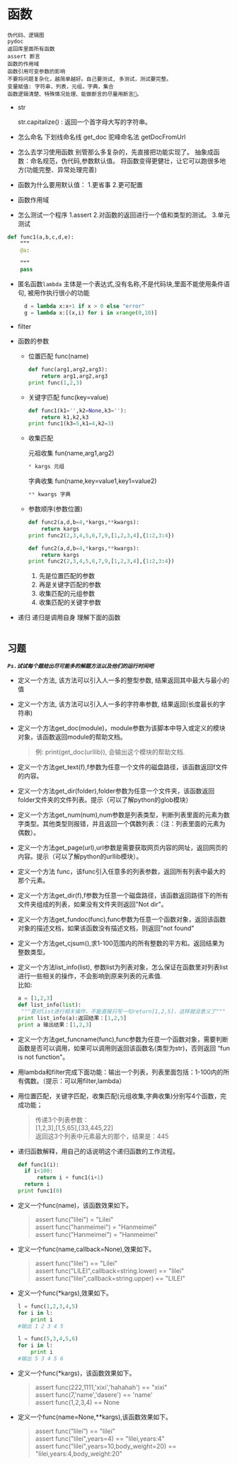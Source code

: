 # 函数

```help
伪代码、逻辑图
pydoc
返回库里面所有函数
assert 断言
函数的作用域
函数引用可变参数的影响
不要将问题复杂化，越简单越好。自己要测试, 多测试，测试要完整。
变量赋值: 字符串，列表，元组，字典，集合
函数逻辑清楚、特殊情况处理、能做断言的尽量用断言。
```

- str

  str.capitalize() : 返回一个首字母大写的字符串。

- 怎么命名
  下划线命名线  get_doc
  驼峰命名法 getDocFromUrl

- 怎么去学习使用函数
  别管那么多复杂的，先直接把功能实现了。
  抽象成函数：命名规范，伪代码,参数默认值。
  将函数变得更健壮，让它可以跑很多地方(功能完整、异常处理完善)

- 函数为什么要用默认值：
  1.更省事
  2.更可配置

- 函数作用域

- 怎么测试一个程序
  1.assert
  2.对函数的返回进行一个值和类型的测试。
  3.单元测试

```Python
def func1(a,b,c,d,e):
    “”“
    @a:

    ”“”
    pass
```

- 匿名函数`lambda`
  主体是一个表达式,没有名称,不是代码块,里面不能使用条件语句, 被用作执行很小的功能

  ```Python
    d = lambda x:x+1 if x > 0 else "error"
    g = lambda x:[(x,i) for i in xrange(0,10)]
  ```

- filter

- 函数的参数
  - 位置匹配 func(name)

    ```Python
    def func(arg1,arg2,arg3):
        return arg1,arg2,arg3
    print func(1,2,3)
    ```

  - 关键字匹配 func(key=value)

    ```Python
    def func1(k1='',k2=None,k3=''):
        return k1,k2,k3
    print func1(k3=5,k1=4,k2=3)
    ```

  - 收集匹配

    元祖收集 fun(name,arg1,arg2)

      ```Python
      * kargs 元组
      ```

    字典收集 fun(name,key=value1,key1=value2)

      ```Python
      ** kwargs 字典
      ```

  - 参数顺序(参数位置)

    ```Python
    def func2(a,d,b=4,*kargs,**kwargs):
        return kargs
    print func2(2,3,4,5,6,7,9,[1,2,3,4],{1:2,3:4})

    def func2(a,d,b=4,*kargs,**kwargs):
        return kargs
    print func2(2,3,4,5,6,7,9,[1,2,3,4],{1:2,3:4})
    ```
    1. 先是位置匹配的参数
    2. 再是关键字匹配的参数
    3. 收集匹配的元组参数
    4. 收集匹配的关键字参数

- 递归
  递归是调用自身
  理解下面的函数
    ```Python
    ```

## 习题

***`Ps.试试每个题给出尽可能多的解题方法以及他们的运行时间吧`***

- 定义一个方法, 该方法可以引入人一多的整型参数, 结果返回其中最大与最小的值

- 定义一个方法, 该方法可以引入人一多的字符串参数, 结果返回(长度最长的字符串)

- 定义一个方法get_doc(module)，module参数为该脚本中导入或定义的模块对象，该函数返回module的帮助文档。
  > 例: print(get_doc(urllib)), 会输出这个模块的帮助文档.

- 定义一个方法get_text(f),f参数为任意一个文件的磁盘路径，该函数返回f文件的内容。

- 定义一个方法get_dir(folder),folder参数为任意一个文件夹，该函数返回folder文件夹的文件列表。提示（可以了解python的glob模块）

- 定义一个方法get_num(num),num参数是列表类型，判断列表里面的元素为数字类型。其他类型则报错，并且返回一个偶数列表：（注：列表里面的元素为偶数）。

- 定义一个方法get_page(url),url参数是需要获取网页内容的网址，返回网页的内容。提示（可以了解python的urllib模块）。

- 定义一个方法 func，该func引入任意多的列表参数，返回所有列表中最大的那个元素。

- 定义一个方法get_dir(f),f参数为任意一个磁盘路径，该函数返回路径下的所有文件夹组成的列表，如果没有文件夹则返回"Not dir"。

- 定义一个方法get_fundoc(func),func参数为任意一个函数对象，返回该函数对象的描述文档，如果该函数没有描述文档，则返回"not found"

- 定义一个方法get_cjsum(),求1-100范围内的所有整数的平方和。返回结果为整数类型。

- 定义一个方法list_info(list), 参数list为列表对象，怎么保证在函数里对列表list进行一些相关的操作，不会影响到原来列表的元素值.<br>比如:

  ```Python
  a = [1,2,3]
  def list_info(list):
   """要对list进行相关操作，不能直接只写一句return[1,2,5]，这样就没意义了"""
  print list_info(a):返回结果：[1,2,5]
  print a 输出结果：[1,2,3]
  ```

- 定义一个方法get_funcname(func),func参数为任意一个函数对象，需要判断函数是否可以调用，如果可以调用则返回该函数名(类型为str)，否则返回 “fun is not function"。

- 用lambda和filter完成下面功能：输出一个列表，列表里面包括：1-100内的所有偶数。（提示：可以用filter,lambda）

- 用位置匹配，关键字匹配，收集匹配(元组收集,字典收集)分别写4个函数，完成功能；

  >传递3个列表参数：<br>
  >[1,2,3],[1,5,65],[33,445,22]<br>
  >返回这3个列表中元素最大的那个，结果是：445<br>

- 递归函数解释，用自己的话说明这个递归函数的工作流程。

  ```Python
  def func1(i):
    if i<100:
        return i + func1(i+1)
    return i
  print func1(0)
  ```

- 定义一个func(name)，该函数效果如下。
  >assert func("lilei") = "Lilei"<br>
  >assert func("hanmeimei") = "Hanmeimei"<br>
  >assert func("Hanmeimei") = "Hanmeimei"<br>

- 定义一个func(name,callback=None),效果如下。
  >assert func("lilei") == "Lilei"<br>
  >assert func("LILEI",callback=string.lower) == "lilei"<br>
  >assert func("lilei",callback=string.upper) == "LILEI"<br>

- 定义一个func(*kargs),效果如下。

  ```python
  l = func(1,2,3,4,5)
  for i in l:
      print i
  #输出 1 2 3 4 5

  l = func(5,3,4,5,6)
  for i in l:
      print i
  #输出 5 3 4 5 6
  ```

- 定义一个func(*kargs)，该函数效果如下。
  >assert func(222,1111,'xixi','hahahah') == "xixi"<br>
  >assert func(7,'name','dasere') == 'name'<br>
  >assert func(1,2,3,4) == None<br>

- 定义一个func(name=None,**kargs),该函数效果如下。
  >assert func(“lilei”) == "lilei"<br>
  >assert func("lilei",years=4) == "lilei,years:4"<br>
  >assert func("lilei",years=10,body_weight=20) == "lilei,years:4,body_weight:20"<br>
 


